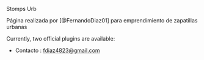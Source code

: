 Stomps Urb

Página realizada por [@FernandoDiaz01] para emprendimiento de zapatillas urbanas

Currently, two official plugins are available:

- Contacto : fdiaz4823@gmail.com

